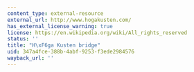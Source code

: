 ```yaml
---
content_type: external-resource
external_url: http://www.hogakusten.com/
has_external_license_warning: true
license: https://en.wikipedia.org/wiki/All_rights_reserved
status: ''
title: "H\xF6ga Kusten bridge"
uid: 347a4fce-388b-4abf-9253-f3ede2984576
wayback_url: ''
---
```

